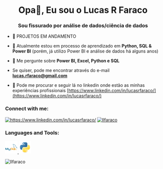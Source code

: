 <h1 align="center">Opa👋, Eu sou o Lucas R Faraco</h1>
<h3 align="center">Sou fissurado por análise de dados/ciência de dados</h3>

- 🔭 PROJETOS EM ANDAMENTO 

- 🌱 Atualmente estou em processo de aprendizado em **Python, SQL & Power BI** (porém, já utilizo Power BI e análise de dados há alguns anos)

- 💬 Me pergunte sobre **Power BI, Excel, Python e SQL**

- Se quiser, pode me encontrar através do e-mail **lucas.rfaraco@gmail.com**

- 📄 Pode me procurar e seguir lá no linkedin onde estão as minhas experiências profissionais [https://www.linkedin.com/in/lucasrfaraco/](https://www.linkedin.com/in/lucasrfaraco/)

<h3 align="left">Connect with me:</h3>
<p align="left">
<a href="https://linkedin.com/in/https://www.linkedin.com/in/lucasrfaraco/" target="blank"><img align="center" src="https://raw.githubusercontent.com/rahuldkjain/github-profile-readme-generator/master/src/images/icons/Social/linked-in-alt.svg" alt="https://www.linkedin.com/in/lucasrfaraco/" height="30" width="40" /></a>
<a href="https://instagram.com/llfaraco" target="blank"><img align="center" src="https://raw.githubusercontent.com/rahuldkjain/github-profile-readme-generator/master/src/images/icons/Social/instagram.svg" alt="llfaraco" height="30" width="40" /></a>
</p>

<h3 align="left">Languages and Tools:</h3>
<p align="left"> <a href="https://www.mysql.com/" target="_blank" rel="noreferrer"> <img src="https://raw.githubusercontent.com/devicons/devicon/master/icons/mysql/mysql-original-wordmark.svg" alt="mysql" width="40" height="40"/> </a> <a href="https://www.python.org" target="_blank" rel="noreferrer"> <img src="https://raw.githubusercontent.com/devicons/devicon/master/icons/python/python-original.svg" alt="python" width="40" height="40"/> </a> </p>

<p><img align="center" src="https://github-readme-stats.vercel.app/api/top-langs?username=llfaraco&show_icons=true&locale=en&layout=compact" alt="llfaraco" /></p>

<!---

- 👋 Hi, I’m @llfaraco
- 👀 I’m interested in ...
- 🌱 I’m currently learning ...
- 💞️ I’m looking to collaborate on ...
- 📫 How to reach me ...


llfaraco/llfaraco is a ✨ special ✨ repository because its `README.md` (this file) appears on your GitHub profile.
You can click the Preview link to take a look at your changes.
--->
